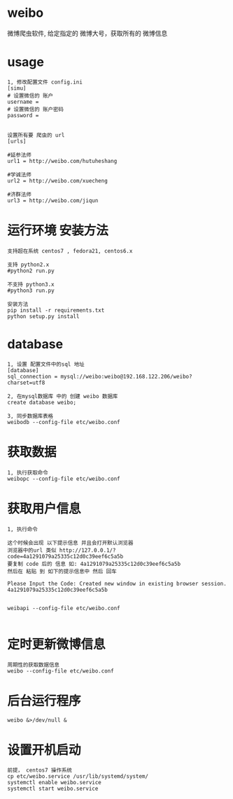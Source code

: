 weibo
====
微博爬虫软件, 给定指定的 微博大号，获取所有的 微博信息

usage
===

```
1, 修改配置文件 config.ini 
[simu]
# 设置微信的 账户
username = 
# 设置微信的 账户密码
password = 


设置所有要 爬虫的 url
[urls]

#延参法师
url1 = http://weibo.com/hutuheshang

#学诚法师
url2 = http://weibo.com/xuecheng

#济群法师
url3 = http://weibo.com/jiqun
```


运行环境 安装方法
====
```
支持超在系统 centos7 , fedora21, centos6.x

支持 python2.x
#python2 run.py

不支持 python3.x
#python3 run.py

安装方法
pip install -r requirements.txt
python setup.py install

```

database
====
```
1, 设置 配置文件中的sql 地址
[database]
sql_connection = mysql://weibo:weibo@192.168.122.206/weibo?charset=utf8

2, 在mysql数据库 中的 创建 weibo 数据库
create database weibo;

3, 同步数据库表格
weibodb --config-file etc/weibo.conf
```

获取数据
====
```
1, 执行获取命令
weibopc --config-file etc/weibo.conf
```

获取用户信息
====
```
1, 执行命令

这个时候会出现 以下提示信息 并且会打开默认浏览器
浏览器中的url 类似 http://127.0.0.1/?code=4a1291079a25335c12d0c39eef6c5a5b
要复制 code 后的 信息 如: 4a1291079a25335c12d0c39eef6c5a5b
然后在 粘贴 到 如下的提示信息中 然后 回车

Please Input the Code: Created new window in existing browser session.
4a1291079a25335c12d0c39eef6c5a5b


weibapi --config-file etc/weibo.conf


```

定时更新微博信息
====
```
周期性的获取数据信息
weibo --config-file etc/weibo.conf
```

后台运行程序
====
```
weibo &>/dev/null &
```

设置开机启动
====
```
前提， centos7 操作系统
cp etc/weibo.service /usr/lib/systemd/system/
systemctl enable weibo.service
systemctl start weibo.service
```
